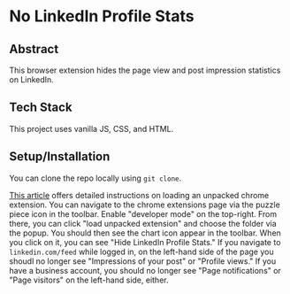 # No LinkedIn Profile Stats

## Abstract
This browser extension hides the page view and post impression statistics on LinkedIn.

## Tech Stack
This project uses vanilla JS, CSS, and HTML.

## Setup/Installation
You can clone the repo locally using `git clone`.

[This article](https://developer.chrome.com/docs/extensions/mv3/getstarted/development-basics/#load-unpacked) offers detailed instructions on loading an unpacked chrome extension. You can navigate to the chrome extensions page via the puzzle piece icon in the toolbar. Enable "developer mode" on the top-right. From there, you can click "load unpacked extension" and choose the folder via the popup. You should then see the chart icon appear in the toolbar. When you click on it, you can see "Hide LinkedIn Profile Stats." If you navigate to `linkedin.com/feed` while logged in, on the left-hand side of the page you shoudl no longer see "Impressions of your post" or "Profile views." If you have a business account, you should no longer see "Page notifications" or "Page visitors" on the left-hand side, either.



